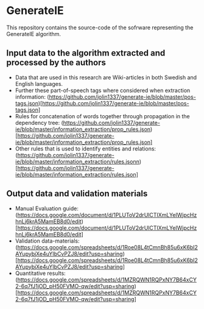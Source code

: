 # GenerateIE

This repository contains the source-code of the sofrware representing the GenerateIE algorithm.  

## Input data to the algorithm extracted and processed by the authors
* Data that are used in this research are Wiki-articles in both Swedish and English languages. 
* Further these part-of-speech tags where considered when extraction information: (https://github.com/jolin1337/generate-ie/blob/master/pos-tags.json)[https://github.com/jolin1337/generate-ie/blob/master/pos-tags.json]
* Rules for concatenation of words together through propagation in the dependency tree: (https://github.com/jolin1337/generate-ie/blob/master/information_extraction/prop_rules.json)[https://github.com/jolin1337/generate-ie/blob/master/information_extraction/prop_rules.json]
* Other rules that is used to identify entities and relations: (https://github.com/jolin1337/generate-ie/blob/master/information_extraction/rules.jsonn)[https://github.com/jolin1337/generate-ie/blob/master/information_extraction/rules.json]

## Output data and validation materials
* Manual Evaluation guide: (https://docs.google.com/document/d/1PLUToV2drUlCTIXmLYeIWjpcHzhnLj6krA5MamEB8d0/edit)[https://docs.google.com/document/d/1PLUToV2drUlCTIXmLYeIWjpcHzhnLj6krA5MamEB8d0/edit]
* Validation data-materials: (https://docs.google.com/spreadsheets/d/1Roe08L4tCmnBh85u6xK6bl2AYupybjXe4uYIbCvPZJ8/edit?usp=sharing)[https://docs.google.com/spreadsheets/d/1Roe08L4tCmnBh85u6xK6bl2AYupybjXe4uYIbCvPZJ8/edit?usp=sharing]
* Quantitative results: (https://docs.google.com/spreadsheets/d/1MZRQWN1RQPxNY7B64xCY2-6q7fJ1jOD_pH50FVMO-qw/edit?usp=sharing)[https://docs.google.com/spreadsheets/d/1MZRQWN1RQPxNY7B64xCY2-6q7fJ1jOD_pH50FVMO-qw/edit?usp=sharing]

